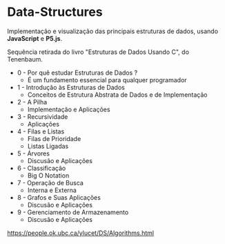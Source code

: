 # Data-Structures

Implementação e visualização das principais estruturas de dados, usando **JavaScript** e **P5.js**.

Sequência retirada do livro "Estruturas de Dados Usando C", do Tenenbaum.

- 0 - Por quê estudar Estruturas de Dados ?
    - É um fundamento essencial para qualquer programador 
- 1 - Introdução às Estruturas de Dados
    - Conceitos de Estrutura Abstrata de Dados e de Implementação
- 2 - A Pilha
    - Implementação e Aplicações
- 3 - Recursividade
    - Aplicações
- 4 - Filas e Listas
    - Filas de Prioridade
    - Listas Ligadas
- 5 - Árvores
    - Discusão e Aplicações
- 6 - Classificação
    - Big O Notation
- 7 - Operação de Busca
    - Interna e Externa
- 8 - Grafos e Suas Aplicações
    - Discusão e Aplicações
- 9 - Gerenciamento de Armazenamento
    - Discusão e Aplicações

https://people.ok.ubc.ca/ylucet/DS/Algorithms.html
